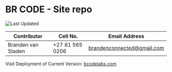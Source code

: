 # BR CODE - Site repo

![Last Updated](https://img.shields.io/badge/Last%20Updated-%2029%11Nov%202024-brightgreen)


| Contributor           | Cell No.        | Email Address              |
| --------------------- | --------------- | -------------------------- |
| Branden van Staden | +27 81 565 0206 | brandenconnected@gmail.com |

Visit Deployment of Current Version: [bcodelabs.com](https://spt.bcodelabs.com)
